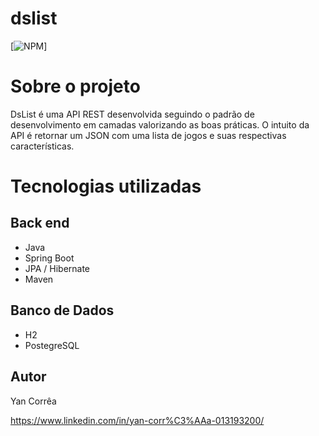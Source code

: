 # dslist
[![NPM](https://img.shields.io/npm/l/react)]


# Sobre o projeto
DsList é uma API REST desenvolvida seguindo o padrão de desenvolvimento em camadas valorizando as boas práticas. O intuito da API é retornar um JSON com uma lista de jogos e suas respectivas características.

# Tecnologias utilizadas
## Back end
- Java
- Spring Boot
- JPA / Hibernate
- Maven

## Banco de Dados
- H2
- PostegreSQL

## Autor 

Yan Corrêa 

https://www.linkedin.com/in/yan-corr%C3%AAa-013193200/
